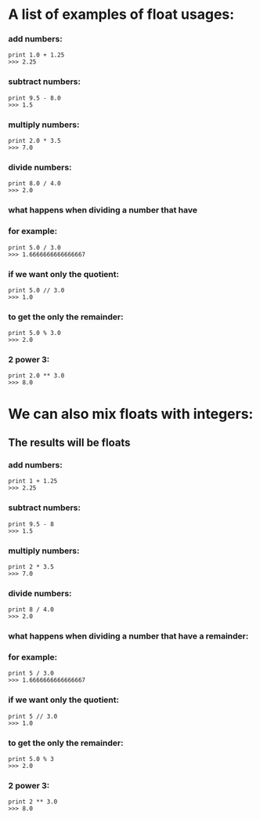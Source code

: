# A list of examples of float usages:

### add numbers:
```
print 1.0 + 1.25
>>> 2.25
```
### subtract numbers:
```
print 9.5 - 8.0
>>> 1.5
```
### multiply numbers:
```
print 2.0 * 3.5
>>> 7.0
```
### divide numbers:
```
print 8.0 / 4.0
>>> 2.0
```

### what happens when dividing a number that have
### for example:
```
print 5.0 / 3.0
>>> 1.6666666666666667
```
### if we want only the quotient:
```
print 5.0 // 3.0
>>> 1.0
```
### to get the only the remainder:
```
print 5.0 % 3.0
>>> 2.0
```
### 2 power 3:
```
print 2.0 ** 3.0
>>> 8.0
```
# We can also mix floats with integers:
## The results will be floats

### add numbers:
```
print 1 + 1.25
>>> 2.25
```

### subtract numbers:
```
print 9.5 - 8
>>> 1.5
```

### multiply numbers:
```
print 2 * 3.5
>>> 7.0
```
### divide numbers:
```
print 8 / 4.0
>>> 2.0
```
### what happens when dividing a number that have a remainder:
### for example:
```
print 5 / 3.0
>>> 1.6666666666666667
```
### if we want only the quotient:
```
print 5 // 3.0
>>> 1.0
```
### to get the only the remainder:
```
print 5.0 % 3
>>> 2.0
```
### 2 power 3:
```
print 2 ** 3.0
>>> 8.0
```